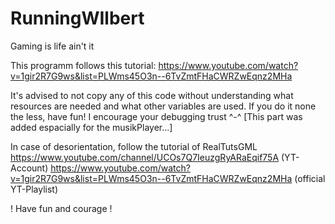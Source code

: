 # RunningWIlbert
Gaming is life ain't it

This programm follows this tutorial:
https://www.youtube.com/watch?v=1gir2R7G9ws&list=PLWms45O3n--6TvZmtFHaCWRZwEqnz2MHa

It's advised to not copy any of this code without understanding what resources are needed and what other variables are used. 
If you do it none the less, have fun! I encourage your debugging trust ^-^
[This part was added espacially for the musikPlayer...]

In case of desorientation, follow the tutorial of RealTutsGML
https://www.youtube.com/channel/UCOs7Q7IeuzgRyARaEqif75A (YT-Account)
https://www.youtube.com/watch?v=1gir2R7G9ws&list=PLWms45O3n--6TvZmtFHaCWRZwEqnz2MHa (official YT-Playlist)

! Have fun and courage !
